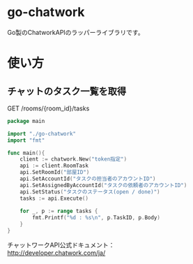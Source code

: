 # go-chatwork

Go製のChatworkAPIのラッパーライブラリです。

# 使い方

## チャットのタスク一覧を取得

GET /rooms/{room_id}/tasks  

```go
package main

import "./go-chatwork"
import "fmt"

func main(){
    client := chatwork.New("token指定")
    api := client.RoomTask
    api.SetRoomId("部屋ID")
    api.SetAccountId("タスクの担当者のアカウントID")
    api.SetAssignedByAccountId("タスクの依頼者のアカウントID")
    api.SetStatus("タスクのステータス(open / done)")
    tasks := api.Execute()
    
    for _, p := range tasks {
        fmt.Printf("%d : %s\n", p.TaskID, p.Body)
    }
}
```

チャットワークAPI公式ドキュメント：  
http://developer.chatwork.com/ja/